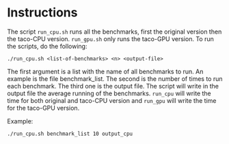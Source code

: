 # Instructions

The script `run_cpu.sh` runs all the benchmarks, first the original version then the taco-CPU version. `run_gpu.sh` only runs the taco-GPU version.
To run the scripts, do the following:

```
./run_cpu.sh <list-of-benchmarks> <n> <output-file>
```

The first argument is a list with the name of all benchmarks to run. An example is the file benchmark_list. The second is the number of times to run each benchmark. The third one is the output file. The script will write in the output file the average running of the benchmarks. `run_cpu` will write the time for both original and taco-CPU version and `run_gpu` will write the time for the taco-GPU version. 

Example:

```
./run_cpu.sh benchmark_list 10 output_cpu
```

